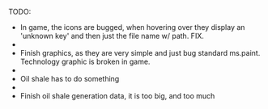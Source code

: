 TODO:

- In game, the icons are bugged, when hovering over they display an 'unknown key' and then just the file name w/ path. FIX.
- 
- Finish graphics, as they are very simple and just bug standard ms.paint. Technology graphic is broken in game.
- 
- Oil shale has to do something
- 
- Finish oil shale generation data, it is too big, and too much
